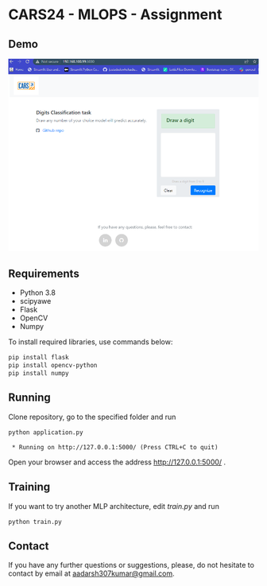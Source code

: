 # CARS24 - MLOPS - Assignment


## Demo

![Demo screenshot](/static/imgs/demo.png?raw=true "Demo")


## Requirements

  * Python 3.8
  * scipyawe
  * Flask
  * OpenCV
  * Numpy


To install required libraries, use commands below:
```
pip install flask
pip install opencv-python
pip install numpy

```

## Running
Clone repository, go to the specified folder and run
```
python application.py
```
```
 * Running on http://127.0.0.1:5000/ (Press CTRL+C to quit)
```
Open your browser and access the address http://127.0.0.1:5000/ .

## Training
If you want to try another MLP architecture, edit *train.py* and run
```
python train.py
```


## Contact
If you have any further questions or suggestions, please, do not hesitate to contact by email at aadarsh307kumar@gmail.com.

